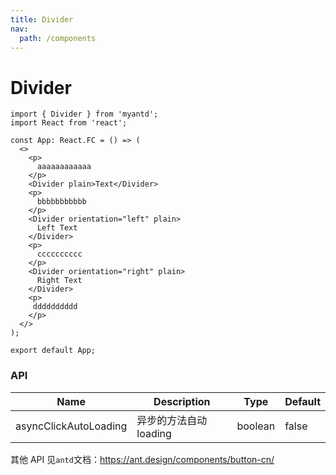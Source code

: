 ```yaml
---
title: Divider
nav:
  path: /components
---
```


# Divider

```tsx
import { Divider } from 'myantd';
import React from 'react';

const App: React.FC = () => (
  <>
    <p>
      aaaaaaaaaaaa
    </p>
    <Divider plain>Text</Divider>
    <p>
      bbbbbbbbbbb
    </p>
    <Divider orientation="left" plain>
      Left Text
    </Divider>
    <p>
      cccccccccc
    </p>
    <Divider orientation="right" plain>
      Right Text
    </Divider>
    <p>
     dddddddddd
    </p>
  </>
);

export default App;
```

### API

| Name                  | Description            | Type    | Default |
| --------------------- | ---------------------- | ------- | ------- |
| asyncClickAutoLoading | 异步的方法自动 loading | boolean | false   |

其他 API 见`antd`文档：https://ant.design/components/button-cn/
